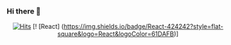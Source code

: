### Hi there 👋

  <div align=center>
	
  [![Hits](https://hits.seeyoufarm.com/api/count/incr/badge.svg?url=https%3A%2F%2Fgithub.com%2Fzzsza)](https://hits.seeyoufarm.com)
  [! [React] (https://img.shields.io/badge/React-424242?style=flat-square&logo=React&logoColor=61DAFB)]
	
  </div>

